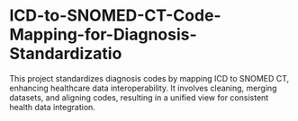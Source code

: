 # ICD-to-SNOMED-CT-Code-Mapping-for-Diagnosis-Standardizatio
This project standardizes diagnosis codes by mapping ICD to SNOMED CT, enhancing healthcare data interoperability. It involves cleaning, merging datasets, and aligning codes, resulting in a unified view for consistent health data integration.

